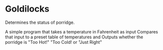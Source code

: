 # Goldilocks
Determines the status of porridge. 

A simple program that takes a temperature in Fahrenheit as input
Compares that input to a preset table of temperatures and Outputs
whether the porridge is "Too Hot!" "Too Cold! or "Just Right"
